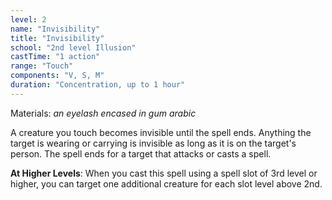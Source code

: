 ```yaml
---
level: 2
name: "Invisibility"
title: "Invisibility"
school: "2nd level Illusion"
castTime: "1 action"
range: "Touch"
components: "V, S, M"
duration: "Concentration, up to 1 hour"
---
```


Materials: *an eyelash encased in gum arabic*

A creature you touch becomes invisible until the spell ends. Anything the target is wearing or carrying is invisible as long as it is on the target's person. The spell ends for a target that attacks or casts a spell.

**At Higher Levels**: When you cast this spell using a spell slot of 3rd level or higher, you can target one additional creature for each slot level above 2nd.
